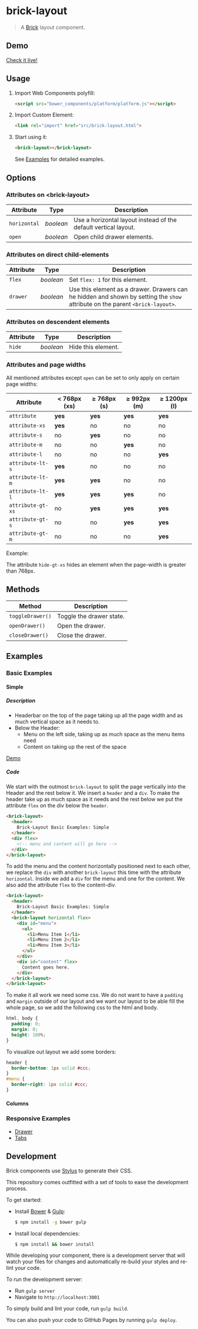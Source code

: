 # brick-layout

> A [Brick](https://github.com/mozbrick/brick/) layout component.

## Demo

[Check it live!](http://mozbrick.github.io/brick-layout)

## Usage

1. Import Web Components polyfill:

    ```html
    <script src="bower_components/platform/platform.js"></script>
    ```

2. Import Custom Element:

    ```html
    <link rel="import" href="src/brick-layout.html">
    ```

3. Start using it:

    ```html
    <brick-layout></brick-layout>
    ```

    See [Examples](#examples) for detailed examples.

## Options

### Attributes on &lt;brick-layout&gt;

Attribute           | Type        | Description
---                 | ---         | ---
`horizontal`        | *boolean*   | Use a horizontal layout instead of the default vertical layout.
`open`              | *boolean*   | Open child drawer elements.

### Attributes on direct child-elements

Attribute     | Type        | Description
---           | ---         | ---
`flex`        | *boolean*   | Set `flex: 1` for this element.
`drawer`      | *boolean*   | Use this element as a drawer. Drawers can he hidden and shown by setting the `show` attribute on the parent `<brick-layout>`.


### Attributes on descendent elements
Attribute        | Type        | Description
---              | ---         | ---
`hide`           | *boolean*   | Hide this element. 

### Attributes and page widths

All mentioned attributes except `open` can be set to only apply on certain page widths:

Attribute         | < 768px (xs) | ≥ 768px (s) | ≥ 992px (m)  | ≥ 1200px (l)
---               | ---          | ---         | ---          | ---
`attribute`       | **yes**      | **yes**     | **yes**      | **yes**
`attribute-xs`    | **yes**      | no          | no           | no
`attribute-s`     | no           | **yes**     | no           | no
`attribute-m`     | no           | no          | **yes**      | no
`attribute-l`     | no           | no          | no           | **yes**
`attribute-lt-s`  | **yes**      | no          | no           | no
`attribute-lt-m`  | **yes**      | **yes**     | no           | no
`attribute-lt-l`  | **yes**      | **yes**     | **yes**      | no
`attribute-gt-xs` | no           | **yes**     | **yes**      | **yes**
`attribute-gt-s`  | no           | no          | **yes**      | **yes**
`attribute-gt-m`  | no           | no          | no           | **yes**

Example:

The attribute `hide-gt-xs` hides an element when the page-width is greater than 768px.

## Methods

Method          | Description
---             | ---
`toggleDrawer()`| Toggle the drawer state.
`openDrawer()`  | Open the drawer.
`closeDrawer()` | Close the drawer.

## Examples

### Basic Examples

#### Simple

##### Description

* Headerbar on the top of the page taking up all the page width and as much vertical space as it needs to.
* Below the Header:
  * Menu on the left side, taking up as much space as the menu items need
  * Content on taking up the rest of the space

[Demo](http://mozbrick.github.io/examples/brick-layout/basic-1.html)

##### Code

We start with the outmost `brick-layout` to split the page vertically into the Header and the rest below it. We insert a `header` and a `div`.
To make the header take up as much space as it needs and the rest below we put the attribute `flex` on the div below the `header`.

```html
<brick-layout>
  <header>
    Brick-Layout Basic Examples: Simple
  </header>
  <div flex> 
    <!-- menu and content will go here -->
  </div>
</brick-layout>
```

To add the menu and the content horizontally positioned next to each other, we replace the `div` with another `brick-layout` this time with the attribute `horizontal`. Inside we add a `div` for the menu and one for the content. We also add the attribute `flex` to the content-div.

```html
<brick-layout>
  <header>
    Brick-Layout Basic Examples: Simple
  </header>
  <brick-layout horizontal flex>
    <div id="menu">
      <ul>
        <li>Menu Item 1</li>
        <li>Menu Item 2</li>
        <li>Menu Item 3</li>
      </ul>
    </div>
    <div id="content" flex>
      Content goes here.
    </div>
  </brick-layout>
</brick-layout>
```
    
To make it all work we need some css. We do not want to have a `padding` and `margin` outside of our layout and we want our layout to be able fill the whole page, so we add the following css to the html and body.

```css
html, body {
  padding: 0;
  margin: 0;
  height: 100%;
}
```

To visualize out layout we add some borders:

```css
header {
  border-bottom: 1px solid #ccc;
}
#menu {
  border-right: 1px solid #ccc;
}
```

#### Columns



### Responsive Examples
* [Drawer](http://mozbrick.github.io/examples/brick-layout/drawer.html)
* [Tabs](http://mozbrick.github.io/examples/brick-layout/tabs.html)

## Development

Brick components use [Stylus](http://learnboost.github.com/stylus/) to generate their CSS.

This repository comes outfitted with a set of tools to ease the development process.

To get started:

* Install [Bower](http://bower.io/) & [Gulp](http://gulpjs.com/):

    ```sh
    $ npm install -g bower gulp
    ```

* Install local dependencies:

    ```sh
    $ npm install && bower install
    ```

While developing your component, there is a development server that will watch your files for changes and automatically re-build your styles and re-lint your code.

To run the development server:

* Run `gulp server`
* Navigate to `http://localhost:3001`

To simply build and lint your code, run `gulp build`.

You can also push your code to GitHub Pages by running `gulp deploy`.
